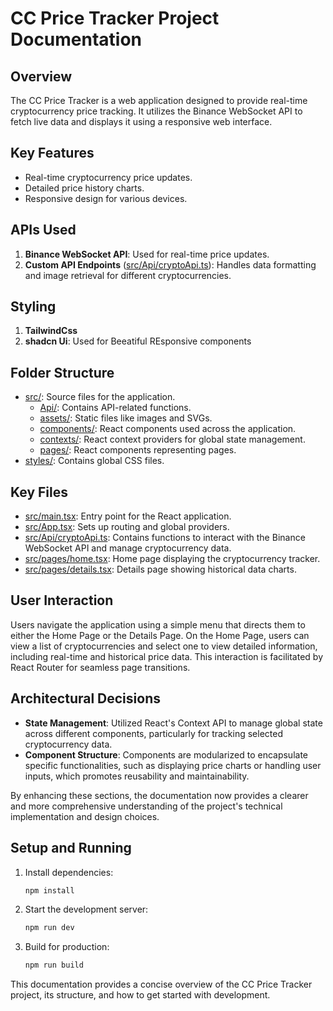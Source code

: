 # CC Price Tracker Project Documentation

## Overview
The CC Price Tracker is a web application designed to provide real-time cryptocurrency price tracking. It utilizes the Binance WebSocket API to fetch live data and displays it using a responsive web interface.

## Key Features
- Real-time cryptocurrency price updates.
- Detailed price history charts.
- Responsive design for various devices.

## APIs Used
1. **Binance WebSocket API**: Used for real-time price updates.
2. **Custom API Endpoints** ([src/Api/cryptoApi.ts](file:///c%3A/Users/Abubakr/Documents/Price%20Tracker%20Task/Price-tracker/src/Api/cryptoApi.ts#1%2C1-1%2C1)): Handles data formatting and image retrieval for different cryptocurrencies.

## Styling

1. **TailwindCss**
2. **shadcn Ui**: Used for Beeatiful REsponsive components
## Folder Structure
- [src/](file:///c%3A/Users/Abubakr/Documents/Price%20Tracker%20Task/Price-tracker/index.html#5%2C47-5%2C47): Source files for the application.
  - [Api/](file:///c%3A/Users/Abubakr/Documents/Price%20Tracker%20Task/Price-tracker/src/contexts/CryptoContext.tsx#2%2C55-2%2C55): Contains API-related functions.
  - [assets/](file:///c%3A/Users/Abubakr/Documents/Price%20Tracker%20Task/Price-tracker/index.html#5%2C51-5%2C51): Static files like images and SVGs.
  - [components/](file:///c%3A/Users/Abubakr/Documents/Price%20Tracker%20Task/Price-tracker/src/pages/home.tsx#1%2C30-1%2C30): React components used across the application.
  - [contexts/](file:///c%3A/Users/Abubakr/Documents/Price%20Tracker%20Task/Price-tracker/src/App.tsx#8%2C35-8%2C35): React context providers for global state management.
  - [pages/](file:///c%3A/Users/Abubakr/Documents/Price%20Tracker%20Task/Price-tracker/src/App.tsx#3%2C21-3%2C21): React components representing pages.
- [styles/](file:///c%3A/Users/Abubakr/Documents/Price%20Tracker%20Task/Price-tracker/components.json#8%2C13-8%2C13): Contains global CSS files.

## Key Files
- [src/main.tsx](file:///c%3A/Users/Abubakr/Documents/Price%20Tracker%20Task/Price-tracker/src/main.tsx#1%2C1-1%2C1): Entry point for the React application.
- [src/App.tsx](file:///c%3A/Users/Abubakr/Documents/Price%20Tracker%20Task/Price-tracker/src/App.tsx#1%2C1-1%2C1): Sets up routing and global providers.
- [src/Api/cryptoApi.ts](file:///c%3A/Users/Abubakr/Documents/Price%20Tracker%20Task/Price-tracker/src/Api/cryptoApi.ts#1%2C1-1%2C1): Contains functions to interact with the Binance WebSocket API and manage cryptocurrency data.
- [src/pages/home.tsx](file:///c%3A/Users/Abubakr/Documents/Price%20Tracker%20Task/Price-tracker/src/pages/home.tsx#1%2C1-1%2C1): Home page displaying the cryptocurrency tracker.
- [src/pages/details.tsx](file:///c%3A/Users/Abubakr/Documents/Price%20Tracker%20Task/Price-tracker/src/pages/details.tsx#1%2C1-1%2C1): Details page showing historical data charts.

## User Interaction
Users navigate the application using a simple menu that directs them to either the Home Page or the Details Page. On the Home Page, users can view a list of cryptocurrencies and select one to view detailed information, including real-time and historical price data. This interaction is facilitated by React Router for seamless page transitions.

## Architectural Decisions
- **State Management**: Utilized React's Context API to manage global state across different components, particularly for tracking selected cryptocurrency data.
- **Component Structure**: Components are modularized to encapsulate specific functionalities, such as displaying price charts or handling user inputs, which promotes reusability and maintainability.

By enhancing these sections, the documentation now provides a clearer and more comprehensive understanding of the project's technical implementation and design choices.
## Setup and Running
1. Install dependencies:
   ```bash
   npm install
   ```
2. Start the development server:
   ```bash
   npm run dev
   ```
3. Build for production:
   ```bash
   npm run build
   ```

This documentation provides a concise overview of the CC Price Tracker project, its structure, and how to get started with development.
